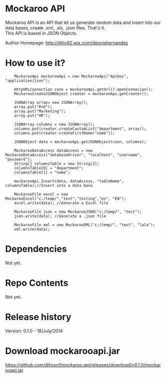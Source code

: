 Mockaroo API
================

Mockaroo API is an API that let us generate random data and insert into our data bases, create .xml, .xls, .json files. That's it.<br />
This API is based in JSON Objects.

Author Homepage:      http://djhv92.wix.com/dennishernandez<br />

How to use it?
==============

        MockarooApi mockarooApi = new MockarooApi("Apikey", "application/json"); 

        HttpURLConnection conn = mockarooApi.getUrl().openConnecion();
		MockarooCreateJSONObject creater = mockarooApi.getCreater();
		
		JSONArray array= new JSONArray();
		array.put("R+D");
		array.put("Marketing");
		array.put("HR");

		JSONArray columns = new JSONArray();
		columns.put(creater.createCustomList("department", array));
		columns.put(creater.createFirstName("name"));

		JSONObject data = mockarooApi.getJSONObject(conn, columns);
	
		MockarooDataAccess dataAccess = new MockarooDataAccess("databaseDriver", "localhost", "username", "password");
		String[] columnsTable = new String[2];
		columnsTable[0] = "department";
		columnsTable[1] = "name";
		
		mockarooApi.Insert(data, dataAccess, "tableName", columnsTable);//Insert into a data base
		
		MockarooFile excel = new MockarooExcel("c:/temp/","test","testing","en", "EN");
	    excel.write(data); //Generate a Excel file
	    
	    MockarooFile json = new MockarooJSON("c:/temp/", "test");
	    json.write(data); //Generate a .json file
	    
	    MockarooFile xml = new MockarooXML("c:/temp/", "test", "lala");
		xml.write(data);
	    
Dependencies
=============
Not yet.

Repo Contents
=============
Not yet.

Release history
======================
Version: 0.1.0 - 18/July/2014

Download mockarooapi.jar
=======================
https://github.com/djhvscf/mockaroo.api/releases/download/v0.1.0/mockarooapi.jar

